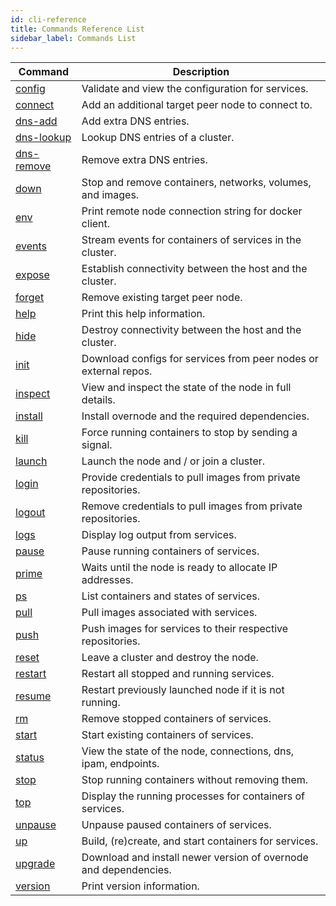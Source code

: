 ```yaml
---
id: cli-reference
title: Commands Reference List
sidebar_label: Commands List
---
```


| Command | Description |
| --------| ----------- |
| [config](cli-reference/config) | Validate and view the configuration for services. |
| [connect](cli-reference/connect) | Add an additional target peer node to connect to. |
| [dns-add](cli-reference/dns-add) | Add extra DNS entries. |
| [dns-lookup](cli-reference/dns-lookup) | Lookup DNS entries of a cluster. |
| [dns-remove](cli-reference/dns-remove) | Remove extra DNS entries. |
| [down](cli-reference/down) | Stop and remove containers, networks, volumes, and images. |
| [env](cli-reference/env) | Print remote node connection string for docker client. |
| [events](cli-reference/events) | Stream events for containers of services in the cluster. |
| [expose](cli-reference/expose) | Establish connectivity between the host and the cluster. |
| [forget](cli-reference/forget) | Remove existing target peer node. |
| [help](cli-reference/help) | Print this help information. |
| [hide](cli-reference/hide) | Destroy connectivity between the host and the cluster. |
| [init](cli-reference/init) | Download configs for services from peer nodes or external repos. |
| [inspect](cli-reference/inspect) | View and inspect the state of the node in full details. |
| [install](cli-reference/install) | Install overnode and the required dependencies. |
| [kill](cli-reference/kill) | Force running containers to stop by sending a signal. |
| [launch](cli-reference/launch) | Launch the node and / or join a cluster. |
| [login](cli-reference/login) | Provide credentials to pull images from private repositories. |
| [logout](cli-reference/logout) | Remove credentials to pull images from private repositories. |
| [logs](cli-reference/logs) | Display log output from services. |
| [pause](cli-reference/pause) | Pause running containers of services. |
| [prime](cli-reference/prime) | Waits until the node is ready to allocate IP addresses. |
| [ps](cli-reference/ps) | List containers and states of services. |
| [pull](cli-reference/pull) | Pull images associated with services. |
| [push](cli-reference/push) | Push images for services to their respective repositories. |
| [reset](cli-reference/reset) | Leave a cluster and destroy the node. |
| [restart](cli-reference/restart) | Restart all stopped and running services. |
| [resume](cli-reference/resume) | Restart previously launched node if it is not running. |
| [rm](cli-reference/rm) | Remove stopped containers of services. |
| [start](cli-reference/start) | Start existing containers of services. |
| [status](cli-reference/status) | View the state of the node, connections, dns, ipam, endpoints. |
| [stop](cli-reference/stop) | Stop running containers without removing them.  |
| [top](cli-reference/top) | Display the running processes for containers of services. |
| [unpause](cli-reference/unpause) | Unpause paused containers of services. |
| [up](cli-reference/up) | Build, (re)create, and start containers for services. |
| [upgrade](cli-reference/upgrade) | Download and install newer version of overnode and dependencies. |
| [version](cli-reference/version) | Print version information. |
